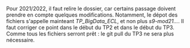
Pour 2021/2022, il faut relire le dossier, car certains passage doivent prendre en compte quelques modifications. Notamment, le dépot des fichiers s'appelle mainteant _TP_BigData_ECL_, et non plus _s9-mod21..._. Il faut corriger ce point dans le début du TP2 et dans le début du TP3.
Comme tous les fichiers serront prêt : le git pull du TP3 ne sera plus nécessaire.